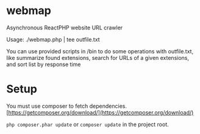 # webmap

Asynchronous ReactPHP website URL crawler

Usage: ./webmap.php <url> | tee outfile.txt

You can use provided scripts in /bin to do some operations with outfile.txt, like summarize found extensions,
search for URLs of a given extensions, and sort list by response time

# Setup

You must use composer to fetch dependencies. [https://getcomposer.org/download/](https://getcomposer.org/download/)

`php composer.phar update` or `composer update` in the project root.
